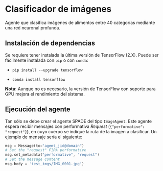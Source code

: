 # Clasificador de imágenes

Agente que clasifica imágenes de alimentos entre 40 categorías mediante una red neuronal profunda.

## Instalación de dependencias

Se requiere tener instalada la última versión de TensorFlow (2.X). Puede ser fácilmente instalada con `pip` o con `conda`:

* `pip install --upgrade tensorflow`

* `conda install tensorflow`

**Nota:** Aunque no es necesario, la versión de TensorFlow con soporte para GPU mejora el rendimiento del sistema.

## Ejecución del agente

Tan sólo se debe crear el agente SPADE del tipo `ImageAgent`. Este agente espera recibir mensajes con performativa *Request* (`{"performative": "request"}`), en cuyo cuerpo se indique la ruta de la imagen a clasificar. Un ejemplo de mensaje sería el siguiente:

```python
msg = Message(to="agent_jid@domain")
# Set the "request" FIPA performative
msg.set_metadata("performative", "request")
# Set the message content
msg.body = 'test_imgs/IMG_0001.jpg')
```
